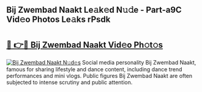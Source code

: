 ## Bij Zwembad Naakt Le𝚊k𝚎d N𝚞𝚍e - Part-a9C Vid𝚎o Photos Le𝚊ks rPsdk

# <h2><a href="http://fb252a.evod.top/?m=Bij+Zwembad+Naakt">🔗 👉🔴 Bij Zwembad Naakt Vid𝚎o Ph𝚘t𝚘s</a></h2>

[![Bij Zwembad Naakt N𝚞d𝚎s](https://i.imgur.com/8V9OHl7.gif)](http://fb252a.evod.top/?m=Bij+Zwembad+Naakt)
Social media personality Bij Zwembad Naakt, famous for sharing lifestyle and dance content, including dance trend performances and mini vlogs. Public figures Bij Zwembad Naakt are often subjected to intense scrutiny and public attention. 
